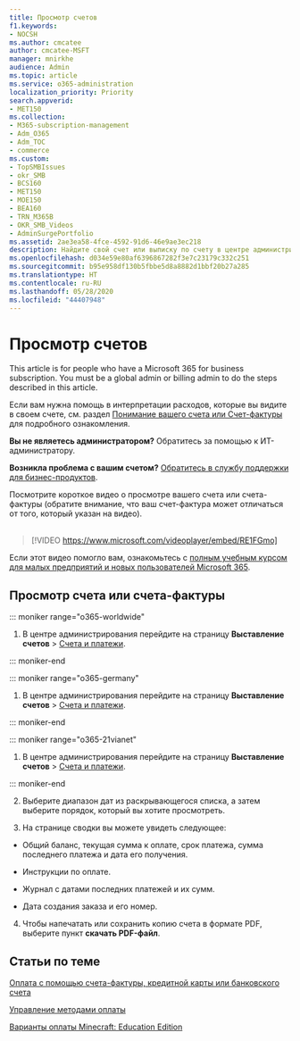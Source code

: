 ```yaml
---
title: Просмотр счетов
f1.keywords:
- NOCSH
ms.author: cmcatee
author: cmcatee-MSFT
manager: mnirkhe
audience: Admin
ms.topic: article
ms.service: o365-administration
localization_priority: Priority
search.appverid:
- MET150
ms.collection:
- M365-subscription-management
- Adm_O365
- Adm_TOC
- commerce
ms.custom:
- TopSMBIssues
- okr_SMB
- BCS160
- MET150
- MOE150
- BEA160
- TRN_M365B
- OKR_SMB_Videos
- AdminSurgePortfolio
ms.assetid: 2ae3ea58-4fce-4592-91d6-46e9ae3ec218
description: Найдите свой счет или выписку по счету в центре администрирования Microsoft 365. Вы также можете сохранить и распечатать копию счета.
ms.openlocfilehash: d034e59e80af6396867282f3e7c23179c332c251
ms.sourcegitcommit: b95e958df130b5fbbe5d8a8882d1bbf20b27a285
ms.translationtype: HT
ms.contentlocale: ru-RU
ms.lasthandoff: 05/28/2020
ms.locfileid: "44407948"
---
```

# <a name="view-your-bill-or-invoice"></a>Просмотр счетов

This article is for people who have a Microsoft 365 for business subscription. You must be a global admin or billing admin to do the steps described in this article.
  
Если вам нужна помощь в интерпретации расходов, которые вы видите в своем счете, см. раздел [Понимание вашего счета или Счет-фактуры](understand-your-invoice2.md) для подробного ознакомления.
  
 **Вы не являетесь администратором?** Обратитесь за помощью к ИТ-администратору. 
  
 **Возникла проблема с вашим счетом?** [Обратитесь в службу поддержки для бизнес-продуктов](../../admin/contact-support-for-business-products.md).

 Посмотрите короткое видео о просмотре вашего счета или счета-фактуры (обратите внимание, что ваш счет-фактура может отличаться от того, который указан на видео). <br><br>

> [!VIDEO https://www.microsoft.com/videoplayer/embed/RE1FGmo] 

Если этот видео помогло вам, ознакомьтесь с [полным учебным курсом для малых предприятий и новых пользователей Microsoft 365](https://support.office.com/article/6ab4bbcd-79cf-4000-a0bd-d42ce4d12816).
  
## <a name="view-a-bill-or-invoice"></a>Просмотр счета или счета-фактуры

::: moniker range="o365-worldwide"

1. В центре администрирования перейдите на страницу **Выставление счетов** \> <a href="https://go.microsoft.com/fwlink/p/?linkid=848039" target="_blank">Счета и платежи</a>.

::: moniker-end

::: moniker range="o365-germany"

1. В центре администрирования перейдите на страницу **Выставление счетов** > <a href="https://go.microsoft.com/fwlink/p/?linkid=848040" target="_blank">Счета и платежи</a>.

::: moniker-end

::: moniker range="o365-21vianet"

1. В центре администрирования перейдите на страницу **Выставление счетов** \> <a href="https://go.microsoft.com/fwlink/p/?linkid=2127421" target="_blank">Счета и платежи</a>.

::: moniker-end

2. Выберите диапазон дат из раскрывающегося списка, а затем выберите порядок, который вы хотите просмотреть.

3. На странице сводки вы можете увидеть следующее:

  - Общий баланс, текущая сумма к оплате, срок платежа, сумма последнего платежа и дата его получения.

  - Инструкции по оплате.

  - Журнал с датами последних платежей и их сумм.

  - Дата создания заказа и его номер.

4. Чтобы напечатать или сохранить копию счета в формате PDF, выберите пункт **скачать PDF-файл**.

  
## <a name="related-articles"></a>Статьи по теме

[Оплата с помощью счета-фактуры, кредитной карты или банковского счета](pay-for-your-subscription.md)
  
[Управление методами оплаты](manage-payment-methods.md)

[Варианты оплаты Minecraft: Education Edition](https://go.microsoft.com/fwlink/p/?linkid=838761)
